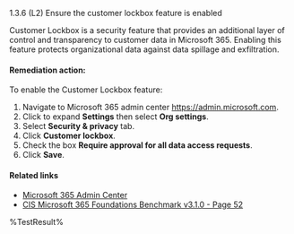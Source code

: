 1.3.6 (L2) Ensure the customer lockbox feature is enabled

Customer Lockbox is a security feature that provides an additional layer of control and transparency to customer data in Microsoft 365. Enabling this feature protects organizational data against data spillage and exfiltration.

#### Remediation action:

To enable the Customer Lockbox feature:
1. Navigate to Microsoft 365 admin center https://admin.microsoft.com.
2. Click to expand **Settings** then select **Org settings**.
3. Select **Security & privacy** tab.
4. Click **Customer lockbox**.
5. Check the box **Require approval for all data access requests**.
6. Click **Save**.

#### Related links

* [Microsoft 365 Admin Center](https://admin.microsoft.com)
* [CIS Microsoft 365 Foundations Benchmark v3.1.0 - Page 52](https://www.cisecurity.org/benchmark/microsoft_365)

<!--- Results --->
%TestResult%
